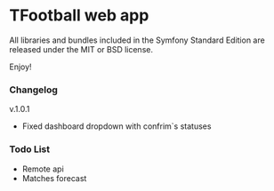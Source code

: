TFootball web app
========================

All libraries and bundles included in the Symfony Standard Edition are
released under the MIT or BSD license.

Enjoy!

### Changelog

v.1.0.1

 - Fixed dashboard dropdown with confrim`s statuses

### Todo List

- Remote api
- Matches forecast


